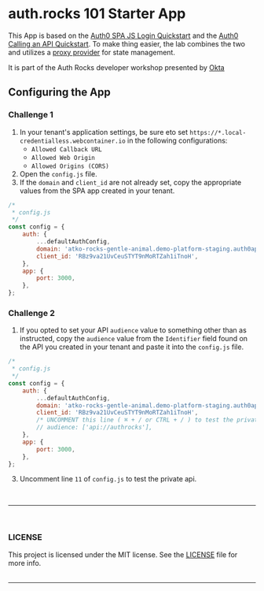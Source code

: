 # auth.rocks 101 Starter App

This App is based on the [Auth0 SPA JS Login Quickstart](https://github.com/auth0-samples/auth0-javascript-samples/tree/master/01-Login) and the [Auth0 Calling an API Quickstart](https://github.com/auth0-samples/auth0-javascript-samples/tree/master/02-Calling-an-API). To make thing easier, the lab combines the two and utilizes a [proxy provider](https://www.javascripttutorial.net/es6/javascript-proxy/) for state management.

It is part of the Auth Rocks developer workshop presented by [Okta](https://okta.com)

<!-- [![Open in StackBlitz](https://developer.stackblitz.com/img/open_in_stackblitz.svg)](https://101.auth.rocks) -->

## Configuring the App

### Challenge 1

1. In your tenant's application settings, be sure eto set `https://*.local-credentialless.webcontainer.io` in the following configurations:
   - `Allowed Callback URL`
   - `Allowed Web Origin`
   - `Allowed Origins (CORS)`
2. Open the `config.js` file.
3. If the `domain` and `client_id` are not already set, copy the appropriate values from the SPA app created in your tenant.

```javascript
/*
 * config.js
 */
const config = {
	auth: {
		...defaultAuthConfig,
		domain: 'atko-rocks-gentle-animal.demo-platform-staging.auth0app.com',
		client_id: 'RBz9va21UvCeuSTYT9nMoRTZah1iTnoH',
	},
	app: {
		port: 3000,
	},
};
```

### Challenge 2

1. If you opted to set your API `audience` value to something other than as instructed, copy the `audience` value from the `Identifier` field found on the API you created in your tenant and paste it into the `config.js` file.

```javascript
/*
 * config.js
 */
const config = {
	auth: {
		...defaultAuthConfig,
		domain: 'atko-rocks-gentle-animal.demo-platform-staging.auth0app.com',
		client_id: 'RBz9va21UvCeuSTYT9nMoRTZah1iTnoH',
		/* UNCOMMENT this line ( ⌘ + / or CTRL + / ) to test the private API */
		// audience: ['api://authrocks'],
	},
	app: {
		port: 3000,
	},
};
```

3. Uncomment line `11` of `config.js` to test the private api.

<br/>

---

<br/>

### LICENSE

This project is licensed under the MIT license. See the [LICENSE](LICENSE.txt) file for more info.
<br/>
<br/>

---
